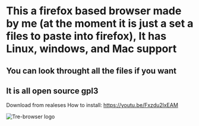 <h1>This a firefox based browser made by me (at the moment it is just a set a files to paste into firefox), 
It has Linux, windows, and Mac support</h1>
<h2>You can look throught all the files if you want</h2>

<h2>It is all open source gpl3</h2>


Download from realeses
How to install: https://youtu.be/Fxzdu2lxEAM



![Tre-browser logo](https://github.com/Tre-brock/Tre-Browser/assets/152460754/c5130363-1137-4104-98bb-b01507b495a1)
